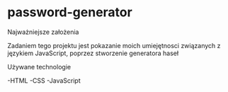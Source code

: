 # password-generator

Najważniejsze założenia

Zadaniem tego projektu jest pokazanie moich umiejętnosci związanych z językiem JavaScript, poprzez stworzenie generatora haseł

Używane technologie

-HTML -CSS -JavaScript
